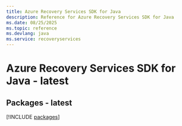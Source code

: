 ```yaml
---
title: Azure Recovery Services SDK for Java
description: Reference for Azure Recovery Services SDK for Java
ms.date: 08/25/2025
ms.topic: reference
ms.devlang: java
ms.service: recoveryservices
---
```

# Azure Recovery Services SDK for Java - latest
## Packages - latest
[!INCLUDE [packages](recovery-services-index.md)]